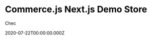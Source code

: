 ---
title: Commerce.js Next.js Demo Store
github: https://github.com/chec/commercejs-nextjs-demo-store
author: Chec
demo: https://commercejs-demo-store.netlify.app/
date: 2020-07-22T00:00:00.000Z
ssg:
  - Next
cms:
  - Markdown
css:
  - SCSS
category:
  - Ecommerce
description: >-
  A commerce storefront example built using Next.js and Commerce.js with
  production-ready deployment to Netlify.
draft: false
publish_date: '2020-03-23T18:51:15Z'
update_date: '2022-02-14T17:27:02Z'
github_star: 981
github_fork: 184
---